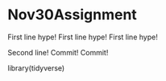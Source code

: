 # Nov30Assignment

First line hype! First line hype! First line hype!

Second line! Commit! Commit!

library(tidyverse)